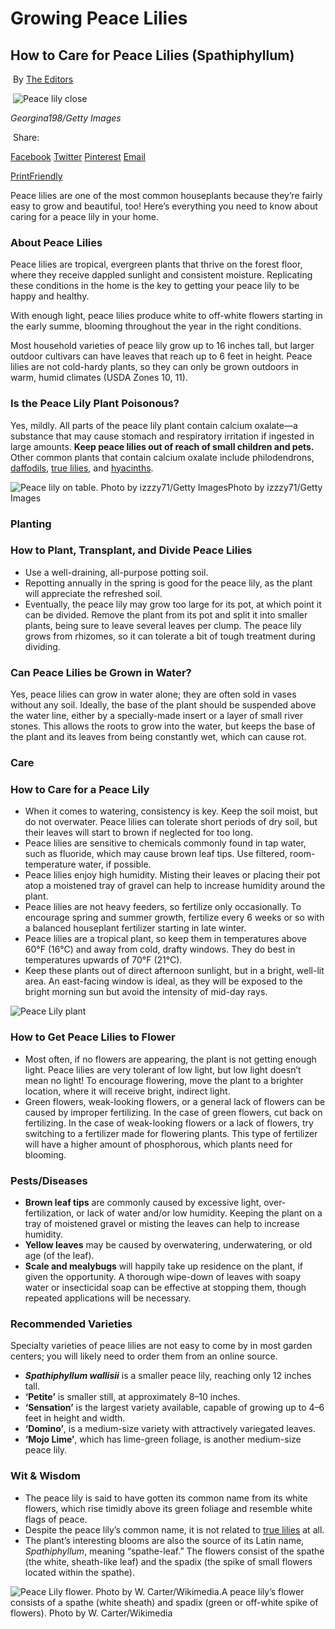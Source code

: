 #                       Growing Peace Lilies                    

##                       How to Care for Peace Lilies (Spathiphyllum)              

​      By  [The Editors](https://www.almanac.com/users/editors)    



​        ![Peace lily close](https://www.almanac.com/sites/default/files/styles/primary_image_in_article/public/image_nodes/peace_plant_georgina198_gettyimages.jpg?itok=OIsWm1Re)  

 *Georgina198/Getty Images*

​                        Share: 

[Facebook](https://www.almanac.com/#facebook) [Twitter](https://www.almanac.com/#twitter) [Pinterest](https://www.almanac.com/#pinterest) [Email](https://www.almanac.com/#email)

[PrintFriendly](https://www.almanac.com/#printfriendly)            

Peace lilies are one of the most common houseplants because they’re fairly easy to grow  and beautiful, too! Here’s everything you need to know about caring for a peace lily in your home.



### About Peace Lilies

Peace lilies are tropical, evergreen plants that thrive on the forest floor, where they receive dappled sunlight and consistent  moisture. Replicating these conditions in the home is the key to getting your peace lily to be happy and healthy.

With enough light, peace lilies produce white to off-white flowers  starting in the early summe, blooming throughout the year in the  right conditions. 

Most household varieties of peace lily grow up to 16 inches tall, but larger outdoor cultivars can have leaves that reach up to 6 feet in  height. Peace lilies are not cold-hardy plants, so they can only be  grown outdoors in warm, humid climates (USDA Zones 10, 11).

### Is the Peace Lily Plant Poisonous?

Yes, mildly. All parts of the peace lily plant contain calcium  oxalate—a substance that may cause stomach and respiratory irritation if ingested in large amounts. **Keep peace lilies out of reach of small children and pets.** Other common plants that contain calcium oxalate include philodendrons, [daffodils](https://www.almanac.com/plant/daffodils), [true lilies](https://www.almanac.com/plant/lilies), and [hyacinths](https://www.almanac.com/plant/planting-and-caring-for-hyacinths-bulbs).



![Peace lily on table. Photo by izzzy71/Getty Images](https://www.almanac.com/sites/default/files/users/The%20Editors/peace-lily_izzzy-getty_full_width.jpg)Photo by izzzy71/Getty Images



### Planting

### How to Plant, Transplant, and Divide Peace Lilies

- Use a well-draining, all-purpose potting soil. 
- Repotting annually in the spring is good for the peace lily, as the plant will appreciate the refreshed soil.
- Eventually, the peace lily may grow too large for its pot, at which  point it can be divided. Remove the plant from its pot and split it into smaller plants, being sure to leave several leaves per clump. The peace lily grows from rhizomes, so it can tolerate a bit of tough treatment  during dividing.

### Can Peace Lilies be Grown in Water?

Yes, peace lilies can grow in water alone; they are often sold in  vases without any soil. Ideally, the base of the plant should be  suspended above the water line, either by a specially-made insert or a  layer of small river stones. This allows the roots to grow into the  water, but keeps the base of the plant and its leaves from being  constantly wet, which can cause rot. 



### Care

### How to Care for a Peace Lily

- When it comes to watering, consistency is key. Keep the soil  moist, but do not overwater. Peace lilies can tolerate short periods of  dry soil, but their leaves will start to brown if neglected for  too long.
- Peace lilies are sensitive to chemicals commonly found in tap water, such as fluoride, which may cause brown leaf tips. Use filtered,  room-temperature water, if possible. 
- Peace lilies enjoy high humidity. Misting their leaves or  placing their pot atop a moistened tray of gravel can help to increase  humidity around the plant. 
- Peace lilies are not heavy feeders, so fertilize only occasionally.  To encourage spring and summer growth, fertilize every 6 weeks or so  with a balanced houseplant fertilizer starting in late winter.
- Peace lilies are a tropical plant, so keep them in temperatures  above 60°F (16°C) and away from cold, drafty windows. They do best in  temperatures upwards of 70°F (21°C).
- Keep these plants out of direct afternoon sunlight, but in a bright, well-lit area. An east-facing window is ideal, as they will be exposed  to the bright morning sun but avoid the intensity of mid-day rays. 

![Peace Lily plant](https://www.almanac.com/sites/default/files/users/The%20Editors/peace-lily-830968_1920_full_width.jpg)

### How to Get Peace Lilies to Flower

- Most often, if no flowers are appearing, the plant is not  getting enough light. Peace lilies are very tolerant of low light, but  low light doesn’t mean no light! To encourage flowering, move the plant  to a brighter location, where it will receive bright, indirect light.
- Green flowers, weak-looking flowers, or a general lack of flowers  can be caused by improper fertilizing. In the case of green flowers, cut back on fertilizing. In the case of weak-looking flowers or a lack of  flowers, try switching to a fertilizer made for flowering plants. This  type of fertilizer will have a higher amount of phosphorous, which  plants need for blooming. 

### Pests/Diseases

- **Brown leaf tips** are commonly caused by excessive light, over-fertilization, or lack of  water and/or low humidity. Keeping the plant on a tray of moistened  gravel or misting the leaves can help to increase humidity.
- **Yellow leaves** may be caused by overwatering, underwatering, or old age (of the leaf).
- **Scale and mealybugs** will happily take up residence  on the plant, if given the opportunity. A thorough wipe-down of leaves  with soapy water or insecticidal soap can be effective at stopping them, though repeated applications will be necessary.

###  Recommended Varieties

Specialty varieties of peace lilies are not easy to come by in most garden  centers; you will likely need to order them from an online source. 

- ***Spathiphyllum wallisii*** is a smaller peace lily, reaching only 12 inches tall.
- **‘Petite’** is smaller still, at approximately 8–10 inches.
- **‘Sensation’** is the largest variety available, capable of growing up to 4–6 feet in height and width.
- **‘Domino’**, is a medium-size variety with attractively variegated leaves.
- **‘Mojo Lime’**, which has lime-green foliage, is another medium-size peace lily.

### Wit & Wisdom

- The peace lily is said to have gotten its common name from its white  flowers, which rise timidly above its green foliage and resemble white  flags of peace. 
- Despite the peace lily’s common name, it is not related to [true lilies](https://www.almanac.com/plant/lilies) at all.
- The plant’s interesting blooms are also the source of its Latin name, *Spathiphyllum*, meaning “spathe-leaf.” The flowers consist of the spathe (the white,  sheath-like leaf) and the spadix (the spike of small flowers located  within the spathe). 



![Peace Lily flower. Photo by W. Carter/Wikimedia.](https://www.almanac.com/sites/default/files/users/AlmanacStaffArchive/peace-lily_wcarter_wkm_full_width.jpg)A peace lily’s flower consists of a spathe (white sheath) and spadix  (green or off-white spike of flowers). Photo by W. Carter/Wikimedia